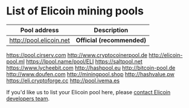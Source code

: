 # List of Elicoin mining pools

Pool address | Description
------------ | -----------
http://pool.elicoin.net | **Official (recommended)**
https://pool.cirserv.com
http://www.cryptocoinerpool.de
http://elicoin-pool.ml
https://lpool.name/pool/ELI
https://saltpool.net
https://www.lycheebit.com
http://hashpool.eu 
http://bitcoin-pool.de
http://www.doufen.com
http://miningpool.shop
http://hashvalue.pw
https://eli.cryptoforge.cc
http://pool.ivema.es

If you'd like us to list your Elicoin pool here, please [contact Elicoin developers team](./README.md#contact-info-and-links).
